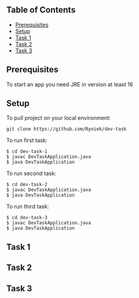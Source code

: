 ## Table of Contents

* [Prerequisites](#prerequisites)
* [Setup](#setup)
* [Task 1](#task-1)
* [Task 2](#task-2)
* [Task 3](#task-3)

## Prerequisites
To start an app you need JRE in version at least 16

## Setup
To pull project on your local environment:
```
git clone https://github.com/Ryniek/dev-task
```
To run first task:
```
$ cd dev-task-1
$ javac DevTaskApplication.java
$ java DevTaskApplication
```
To run second task:
```
$ cd dev-task-2
$ javac DevTaskApplication.java
$ java DevTaskApplication
```
To run third task:
```
$ cd dev-task-3
$ javac DevTaskApplication.java
$ java DevTaskApplication
```

## Task 1

## Task 2

## Task 3

